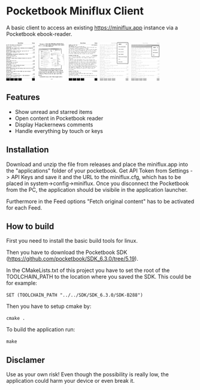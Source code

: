 # Pocketbook Miniflux Client
A basic client to access an existing https://miniflux.app instance via a Pocketbook ebook-reader. 

<img src="/screenshots/minifluxScreen.bmp" width="15%" height="15%">&nbsp;&nbsp;<img src="/screenshots/ContentView.bmp" width="15%" height="15%">&nbsp;&nbsp;<img src="/screenshots/HnCommentView.bmp" width="15%" height="15%">&nbsp;&nbsp;<img src="/screenshots/Mainmenu.bmp" width="15%" height="15%">&nbsp;&nbsp;<img src="/screenshots/contextMenu.bmp" width="15%" height="15%">

## Features

* Show unread and starred items
* Open content in Pocketbook reader
* Display Hackernews comments
* Handle everything by touch or keys

## Installation
Download and unzip the file from releases and place the miniflux.app into the "applications" folder of your pocketbook. 
Get API Token from Settings -> API Keys and save it and the URL to the miniflux.cfg, which has to be placed in system->config->miniflux.
Once you disconnect the Pocketbook from the PC, the application should be visibile in the application launcher.


Furthermore in the Feed options "Fetch original content" has to be activated for each Feed.

## How to build

First you need to install the basic build tools for linux.

Then you have to download the Pocketbook SDK (https://github.com/pocketbook/SDK_6.3.0/tree/5.19).

In the CMakeLists.txt of this project you have to set the root of the TOOLCHAIN_PATH to the location where you saved the SDK. 
This could be for example:

`SET (TOOLCHAIN_PATH "../../SDK/SDK_6.3.0/SDK-B288")`

Then you have to setup cmake by:

`cmake .`

To build the application run:

`make` 

## Disclamer
Use as your own risk! 
Even though the possibility is really low, the application could harm your device or even break it.
